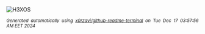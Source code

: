 <div align="justify">
<picture>
    <source media="(prefers-color-scheme: dark)" srcset="https://i.ibb.co/vwgTpxn/output-gif.gif">
    <source media="(prefers-color-scheme: light)" srcset="https://i.ibb.co/vwgTpxn/output-gif.gif">
    <img alt="H3XOS" src="https://i.ibb.co/vwgTpxn/output-gif.gif">
</picture>

<sub><i>Generated automatically using [x0rzavi/github-readme-terminal](https://github.com/x0rzavi/github-readme-terminal) on Tue Dec 17 03:57:56 AM EET 2024</i></sub>
</div>